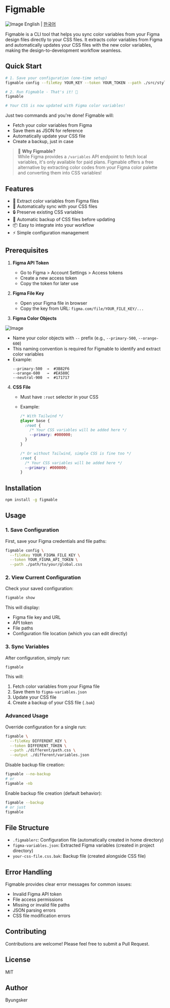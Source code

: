 # Figmable

![Image](https://github.com/user-attachments/assets/094e589d-c835-484d-95bd-f32fc55a88f0)
English | [한국어](.docs/README.ko.md)

Figmable is a CLI tool that helps you sync color variables from your Figma design files directly to your CSS files. It extracts color variables from Figma and automatically updates your CSS files with the new color variables, making the design-to-development workflow seamless.

## Quick Start

```bash
# 1. Save your configuration (one-time setup)
figmable config --fileKey YOUR_KEY --token YOUR_TOKEN --path ./src/styles/global.css

# 2. Run Figmable - That's it! 🎉
figmable

# Your CSS is now updated with Figma color variables!
```

Just two commands and you're done! Figmable will:

- Fetch your color variables from Figma
- Save them as JSON for reference
- Automatically update your CSS file
- Create a backup, just in case

> 🎨 **Why Figmable?**  
> While Figma provides a `/variables` API endpoint to fetch local variables, it's only available for paid plans.
> Figmable offers a free alternative by extracting color codes from your Figma color palette and converting them into CSS variables!

## Features

- 🎨 Extract color variables from Figma files
- 🔄 Automatically sync with your CSS files
- 🔒 Preserve existing CSS variables
- 💾 Automatic backup of CSS files before updating
- 📦 Easy to integrate into your workflow
- ⚡️ Simple configuration management

## Prerequisites

1. **Figma API Token**

   - Go to Figma > Account Settings > Access tokens
   - Create a new access token
   - Copy the token for later use

2. **Figma File Key**

   - Open your Figma file in browser
   - Copy the key from URL: `figma.com/file/YOUR_FILE_KEY/...`

3. **Figma Color Objects**

![Image](https://github.com/user-attachments/assets/1c0fe845-9bc5-4977-869d-67951f5be008)

- Name your color objects with `--` prefix (e.g., `--primary-500`, `--orange-600`)
- This naming convention is required for Figmable to identify and extract color variables
- Example:
  ```
  --primary-500  →  #3B82F6
  --orange-600   →  #EA580C
  --neutral-900  →  #171717
  ```

4. **CSS File**

   - Must have `:root` selector in your CSS
   - Example:

     ```css
     /* With Tailwind */
     @layer base {
       :root {
         /* Your CSS variables will be added here */
         --primary: #000000;
       }
     }

     /* Or without Tailwind, simple CSS is fine too */
     :root {
       /* Your CSS variables will be added here */
       --primary: #000000;
     }
     ```

## Installation

```bash
npm install -g figmable
```

## Usage

### 1. Save Configuration

First, save your Figma credentials and file paths:

```bash
figmable config \
  --fileKey YOUR_FIGMA_FILE_KEY \
  --token YOUR_FIGMA_API_TOKEN \
  --path ./path/to/your/global.css
```

### 2. View Current Configuration

Check your saved configuration:

```bash
figmable show
```

This will display:

- Figma file key and URL
- API token
- File paths
- Configuration file location (which you can edit directly)

### 3. Sync Variables

After configuration, simply run:

```bash
figmable
```

This will:

1. Fetch color variables from your Figma file
2. Save them to `figma-variables.json`
3. Update your CSS file
4. Create a backup of your CSS file (`.bak`)

### Advanced Usage

Override configuration for a single run:

```bash
figmable \
  --fileKey DIFFERENT_KEY \
  --token DIFFERENT_TOKEN \
  --path ./different/path.css \
  --output ./different/variables.json
```

Disable backup file creation:

```bash
figmable --no-backup
# or
figmable -nb
```

Enable backup file creation (default behavior):

```bash
figmable --backup
# or just
figmable
```

## File Structure

- `.figmablerc`: Configuration file (automatically created in home directory)
- `figma-variables.json`: Extracted Figma variables (created in project directory)
- `your-css-file.css.bak`: Backup file (created alongside CSS file)

## Error Handling

Figmable provides clear error messages for common issues:

- Invalid Figma API token
- File access permissions
- Missing or invalid file paths
- JSON parsing errors
- CSS file modification errors

## Contributing

Contributions are welcome! Please feel free to submit a Pull Request.

## License

MIT

## Author

Byungsker
